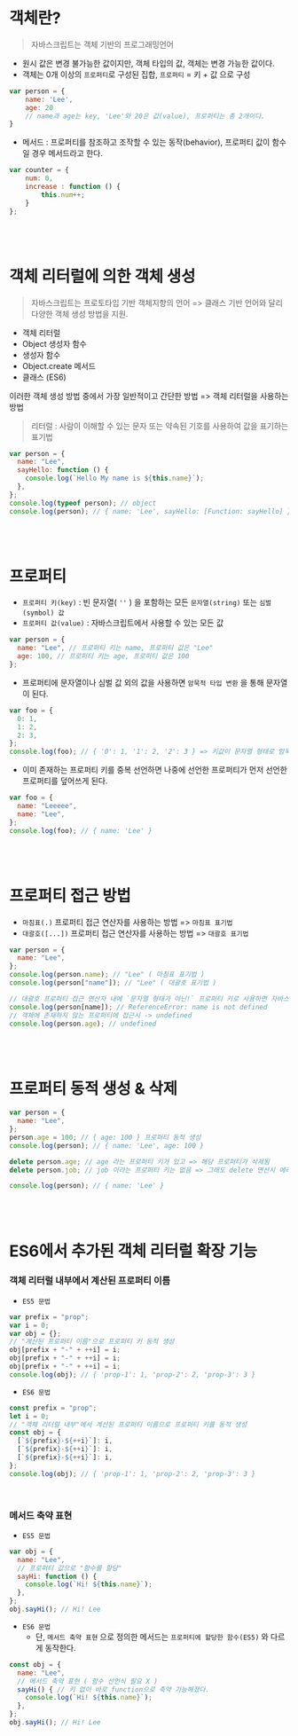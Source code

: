 # 객체란?

> 자바스크립트는 객체 기반의 프로그래밍언어

- 원시 값은 변경 불가능한 값이지만, 객체 타입의 값, 객체는 변경 가능한 값이다.
- 객체는 0개 이상의 `프로퍼티`로 구성된 집합, `프로퍼티` = 키 + 값 으로 구성

```jsx
var person = {
    name: 'Lee',
    age: 20
    // name과 age는 key, 'Lee'와 20은 값(value), 프로퍼티는 총 2개이다.
}
```

- 메서드 : 프로퍼티를 참조하고 조작할 수 있는 동작(behavior), 프로퍼티 값이 함수일 경우 메서드라고 한다.

```jsx
var counter = {
    num: 0,
    increase : function () {
        this.num++;
    }
};
```

<br>
<br>

# 객체 리터럴에 의한 객체 생성

> 자바스크립트는 프로토타입 기반 객체지향의 언어 => 클래스 기반 언어와 달리 다양한 객체 생성 방법을 지원.

- 객체 리터럴
- Object 생성자 함수
- 생성자 함수
- Object.create 메서드
- 클래스 (ES6)

이러한 객체 생성 방법 중에서 가장 일반적이고 간단한 방법 => 객체 리터럴을 사용하는 방법
<br>
> 리터럴 : 사람이 이해할 수 있는 문자 또는 약속된 기호를 사용하여 값을 표기하는 표기법

```jsx
var person = {
  name: "Lee",
  sayHello: function () {
    console.log(`Hello My name is ${this.name}`);
  },
};
console.log(typeof person); // object
console.log(person); // { name: 'Lee', sayHello: [Function: sayHello] }
```

<br>
<br>

# 프로퍼티

- `프로퍼티 키(key)` : 빈 문자열( `''` ) 을 포함하는 모든 `문자열(string)` 또는 `심벌(symbol) 값`
- `프로퍼티 값(value)` : 자바스크립트에서 사용할 수 있는 모든 값

```jsx
var person = {
  name: "Lee", // 프로퍼티 키는 name, 프로퍼티 값은 "Lee"
  age: 100, // 프로퍼티 키는 age, 프로퍼티 값은 100
};
```

- 프로퍼티에 문자열이나 심벌 값 외의 값을 사용하면 `암묵적 타입 변환` 을 통해 문자열이 된다.

```jsx
var foo = {
  0: 1,
  1: 2,
  2: 3,
};
console.log(foo); // { '0': 1, '1': 2, '2': 3 } => 키값이 문자열 형태로 암묵적 타입 변환됨
```

- 이미 존재하는 프로퍼티 키를 중복 선언하면 나중에 선언한 프로퍼티가 먼저 선언한 프로퍼티를 덮어쓰게 된다.

```jsx
var foo = {
  name: "Leeeee",
  name: "Lee",
};
console.log(foo); // { name: 'Lee' }
```

<br>
<br>

# 프로퍼티 접근 방법

- `마침표(.)` 프로퍼티 접근 연산자를 사용하는 방법 => `마침표 표기법`
- `대괄호([...])` 프로퍼티 접근 연산자를 사용하는 방법 => `대괄호 표기법`

```jsx
var person = {
  name: "Lee",
};
console.log(person.name); // "Lee" ( 마침표 표기법 )
console.log(person["name"]); // "Lee" ( 대괄호 표기법 )

// 대괄호 프로퍼티 접근 연산자 내에 `문자열 형태가 아닌!` 프로퍼티 키로 사용하면 자바스크립트 엔진은 "식별자"로 해석한다
console.log(person[name]); // ReferenceError: name is not defined
// 객체에 존재하지 않는 프로퍼티에 접근시 -> undefined
console.log(person.age); // undefined
```

<br>
<br>

# 프로퍼티 동적 생성 & 삭제

```jsx
var person = {
  name: "Lee",
};
person.age = 100; // { age: 100 } 프로퍼티 동적 생성
console.log(person); // { name: 'Lee', age: 100 }

delete person.age; // age 라는 프로퍼티 키가 있고 => 해당 프로퍼티가 삭제됨
delete person.job; // job 이라는 프로퍼티 키는 없음 => 그래도 delete 연산시 에러 발생 X

console.log(person); // { name: 'Lee' }
```

<br>
<br>

# ES6에서 추가된 객체 리터럴 확장 기능

### 객체 리터럴 내부에서 계산된 프로퍼티 이름

- `ES5 문법`

```jsx
var prefix = "prop";
var i = 0;
var obj = {};
// "계산된 프로퍼티 이름"으로 프로퍼티 키 동적 생성
obj[prefix + "-" + ++i] = i;
obj[prefix + "-" + ++i] = i;
obj[prefix + "-" + ++i] = i;
console.log(obj); // { 'prop-1': 1, 'prop-2': 2, 'prop-3': 3 }
```

- `ES6 문법`

```jsx
const prefix = "prop";
let i = 0;
// "객체 리터럴 내부"에서 계산된 프로퍼티 이름으로 프로퍼티 키를 동적 생성
const obj = {
  [`${prefix}-${++i}`]: i,
  [`${prefix}-${++i}`]: i,
  [`${prefix}-${++i}`]: i,
};
console.log(obj); // { 'prop-1': 1, 'prop-2': 2, 'prop-3': 3 }
```

<br>

### 메서드 축약 표현

- `ES5 문법`

```jsx
var obj = {
  name: "Lee",
  // 프로퍼티 값으로 "함수를 할당"
  sayHi: function () {
    console.log(`Hi! ${this.name}`);
  },
};
obj.sayHi(); // Hi! Lee
```

- `ES6 문법`
  - 단, `메서드 축약 표현` 으로 정의한 메서드는 `프로퍼티에 할당한 함수(ES5)` 와 다르게 동작한다.

```jsx
const obj = {
  name: "Lee",
  // 메서드 축약 표현 ( 함수 선언식 필요 X )
  sayHi() { // 키 없이 바로 function으로 축약 가능해졌다.
    console.log(`Hi! ${this.name}`);
  },
};
obj.sayHi(); // Hi! Lee
```
